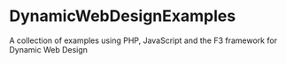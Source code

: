 # DynamicWebDesignExamples
A collection of examples using PHP, JavaScript and the F3 framework for Dynamic Web Design
